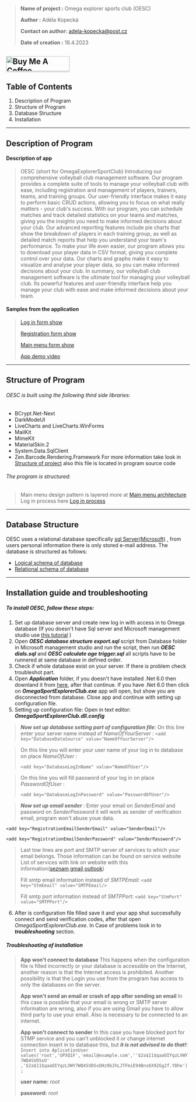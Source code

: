 >**Name of project :** Omega explorer sports club (OESC)	
>	
>**Author :** Adéla Kopecká
>
>**Contact on author:**  adela-kopecka@post.cz
>
>**Date of creation :** 18.4.2023
>
<a href="https://www.buymeacoffee.com/adelakopecka" target="_blank"><img src="https://www.buymeacoffee.com/assets/img/custom_images/orange_img.png" alt="Buy Me A Coffee" style="height: 41px !important;width: 174px !important;box-shadow: 0px 3px 2px 0px rgba(190, 190, 190, 0.5) !important;-webkit-box-shadow: 0px 3px 2px 0px rgba(190, 190, 190, 0.5) !important;" ></a>
---
## Table of Contents
1.  Description of Program
2.  Structure of Program
3.  Database Structure
4.  Installation
---
## Description of Program
#### Description of app
>OESC (short for OmegaExplorerSportClub)
Introducing our comprehensive volleyball club management software. Our program provides a complete suite of tools to manage your volleyball club with ease, including registration and management of players, trainers, teams, and training groups. Our user-friendly interface makes it easy to perform basic CRUD actions, allowing you to focus on what really matters - your club's success.
With our program, you can schedule matches and track detailed statistics on your teams and matches, giving you the insights you need to make informed decisions about your club. Our advanced reporting features include pie charts that show the breakdown of players in each training group, as well as detailed match reports that help you understand your team's performance.
To make your life even easier, our program allows you to download your player data in CSV format, giving you complete control over your data. Our charts and graphs make it easy to visualize and analyse your player data, so you can make informed decisions about your club.
In summary, our volleyball club management software is the ultimate tool for managing your volleyball club. Its powerful features and user-friendly interface help you manage your club with ease and make informed decisions about your team.

#### Samples from the application
>[Log in form show](https://drive.google.com/file/d/1UBs70VfRagPqJhbMiPAxOhd7wWxRNjIn/view?usp=share_link)
>
> [Registration form show](https://drive.google.com/file/d/1zp-D1jhVsdV1evDLmcs-_E1q-sZcQbH-/view?usp=share_link)
>  
>  [Main menu form show](https://drive.google.com/file/d/1inwUPhuEPSTuSno-6925ODJ_gka4dvDP/view?usp=share_link)
>  
>  [App demo video](https://drive.google.com/file/d/165lpFoRprHvCmi08-2ymhV2QSl2zwjje/view?usp=share_link)

---
## Structure of Program
###### OESC is built using the following third side libraries:
 - BCrypt.Net-Next
 - DarkModeUI
 - LiveCharts and LiveCharts.WinForms
 - MailKit
 - MimeKit
 - MaterialSkin.2
 - System.Data.SqlClient
 - Zen.Barcode.Rendering.Framework
 For more information take look in [Structure of project](https://docs.google.com/document/d/1-Jr5OvlXUMW0oLhe98hGjl3EPvQwPRK9m0w1K8ISCfA/edit?usp=share_link) also this file is located in program source code
 
###### The program is structured:
> Main menu design pattern is layered more at [Main menu architecture](https://drive.google.com/file/d/1qEn-Vg8cHUzVue00JQGTPyxK5cDs4k7P/view?usp=share_link)
> Log in process here [Log in process](https://drive.google.com/file/d/1na1aVo82lYkpu3KHTTwsADCA7_-U9dDf/view?usp=share_link)


---
## Database Structure

OESC uses a relational database specifically [sql Server(Microsoft)](https://www.microsoft.com/en-us/sql-server/sql-server-downloads) , from users personal information there is only stored e-mail address. The database is structured as follows:
- [Logical schema of database](https://drive.google.com/file/d/1mmo1nk9ySRoXnhWY_MCWapb6p29UazEl/view?usp=share_link)
- [Relational schema of database](https://drive.google.com/file/d/1kIPbx4cq78DB_ZKAoAc5nX6FhHJFH42S/view?usp=share_link)
---
## Installation guide and troubleshooting

##### To install OESC, follow these steps:
1. Set up database server and create new log in with access in to Omega database 
    (If you doesn't have Sql server and Microsoft management studio use [this tutorial](https://www.youtube.com/watch?v=kGdTg-vGs-E) )
2. Open ***OESC database structure export.sql*** script from Database folder in Microsoft management studio and run the script, then run  ***OESC dials.sql*** and ***OESC calculate age trigger.sql*** all scripts have to be runnered at same database in defined order.
3. Check if whole database exist on your server. If there is problem check troubleshot part.
4. Open ***Application*** folder, if you doesn't have installed .Net 6.0 then downland it from [here](https://dotnet.microsoft.com/en-us/download/dotnet/6.0), after that continue. If you have .Net 6.0 then click on ***OmegaSportExplorerClub.exe*** app will open, but show you are disconnected from database. Close app and continue with setting up configuration file. 
5. Setting up configuration file: 
  Open in text editor:  ***OmegaSportExplorerClub.dll.config***
  
  >***Now set up database setting part of configuration file***:
> On this line enter your server name instead of *NameOfYourServer* :
> `<add key="DatabaseDataSource" value="NameOfYourServer"/>`

>On this line you will enter your user name of your log in to database on place *NameOfUser* :
>
> `<add key="DatabaseLogInName" value="NameOfUser"/>`

> On this line you will fill password of your log in on place *PasswordOfUser* :
> 
> `<add key="DatabaseLogInPassword" value="PasswordOfUser"/> `

  >***Now set up email sender*** :
Enter your email on *SenderEmail* and password on *SenderPassword* it will work as sender of verification email, program won't abuse youe data.

`<add key="RegistrationEmailSenderEmail" value="SenderEmail"/>`

`<add key="RegistrationEmailSenderPassword" value="SenderPassword"/>`

> Last tow lines are port and SMTP server of services to which your email belongs.
> Those information can be found on service website
> List of services with link on website with this information([seznam](https://napoveda.seznam.cz/cz/imap-pop3-smtp/),[gmail](https://kinsta.com/blog/gmail-smtp->server/),[outlook](https://support.microsoft.com/en-us/office/pop-imap-and-smtp-settings-8361e398-8af4-4e97-b147-6c6c4ac95353))
> 
 >Fill smtp email information instead of *SMTPEmail*: `<add key="StmEmail" value="SMTPEmail/>`
 >
 >Fill smtp port information instead of *SMTPPort*: `<add key="StmPort" value="SMTPPort"/>`

6. After is configuration file filled save it and your app shut successfully connect and send verification codes, after that open *OmegaSportExplorerClub.exe*. In Case of problems look in to ***troubleshooting*** section.

##### Troubleshooting of installation
> **App won't connect to database**
> 	This happens when the configuration file is filled incorrectly or your database is accessible on the Internet, another reason is that the Internet access is prohibited. Another possibility is that the Login you use from the program has access to only the databases on the server.
> 	
> **App won't send an email or crash of app after sending an email** 
> 	In this case is possible that your email is wrong or SMTP server information are wrong, also if you are using Gmail you have to allow third party to use your email. Also is necessary to be connected to an internet.
> 	
> **App won't connect to sender**
> 	In this case you have blocked port for STMP service and you can't unblocked it or change internet connection insert in to database this, but ***it is not advised to do that!***:   
> 	`Insert into AplicationUser values('root','UPXQ1F','email@example.com',''$2a$11$qaaOIYqzLVWY7WQ4SVDSxO'	,'$2a$11$qaaOIYqzLVWY7WQ4SVDSxOHz9bJhLJTFmiE94Bns6X92Gg2f.YDhe');` 
> 	
>	**user name:** *root*
>			
>	**password:** *root*



